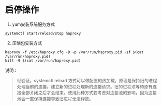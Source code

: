# 启停操作

1. yum安装系统服务方式
```shell
systemctl start/reload/stop haproxy
```

2. 压缩包安装方式
```
haproxy -f /etc/haproxy.cfg -D -p /var/run/haproxy.pid -sf $(cat /var/run/haproxy.pid)
kill -9 $(cat /var/run/haproxy.pid)
```

说明：
>经验证，systemctl reload 方式可以做配置的热加载，原理是保持旧的进程处理当前的连接，建立新的进程处理新的连接请求。旧的进程须等待原有连接全部关闭之后才会结束。使用此种方式要考虑对连接池的影响，因为连接池会一直保持连接导致旧进程无法释放。
